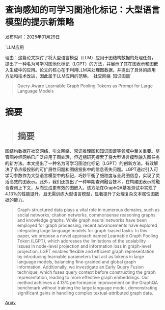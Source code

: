 # 查询感知的可学习图池化标记：大型语言模型的提示新策略

发布时间：2025年01月29日

`LLM应用

理由：这篇论文探讨了将大型语言模型（LLM）应用于图结构数据的处理任务，提出了一种名为可学习图池化标记（LGPT）的方法，并展示了其在图表示和图嵌入生成中的应用。论文的核心在于利用LLM来处理图数据，并提出了具体的应用方法和技术改进，因此属于LLM应用的范畴。` `社交网络` `知识图谱`

> Query-Aware Learnable Graph Pooling Tokens as Prompt for Large Language Models

# 摘要

> # 摘要
图结构数据在社交网络、引文网络、常识推理图和知识图谱等领域中至关重要。尽管图神经网络已广泛应用于图处理，但近期研究探索了将大型语言模型融入图任务的新方法。本文提出了一种名为可学习图池化标记（LGPT）的创新方法，有效解决了节点级投影的可扩展性问题和图级投影中的信息丢失问题。LGPT通过引入可学习参数作为大型语言模型中的标记，巧妙平衡了细粒度与全局图信息，实现了灵活高效的图表示。此外，我们还提出了一种早期查询融合技术，在构建图表示前融合查询上下文，从而生成更有效的图嵌入。该方法在GraphQA基准测试中实现了4.13%的性能提升，且无需训练大型语言模型，显著提升了处理复杂文本属性图数据的能力。

> Graph-structured data plays a vital role in numerous domains, such as social networks, citation networks, commonsense reasoning graphs and knowledge graphs. While graph neural networks have been employed for graph processing, recent advancements have explored integrating large language models for graph-based tasks. In this paper, we propose a novel approach named Learnable Graph Pooling Token (LGPT), which addresses the limitations of the scalability issues in node-level projection and information loss in graph-level projection. LGPT enables flexible and efficient graph representation by introducing learnable parameters that act as tokens in large language models, balancing fine-grained and global graph information. Additionally, we investigate an Early Query Fusion technique, which fuses query context before constructing the graph representation, leading to more effective graph embeddings. Our method achieves a 4.13\% performance improvement on the GraphQA benchmark without training the large language model, demonstrating significant gains in handling complex textual-attributed graph data.

[Arxiv](https://arxiv.org/abs/2501.17549)